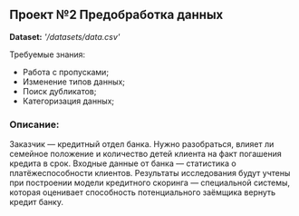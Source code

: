 ## Проект №2 Предобработка данных

**Dataset:** *'/datasets/data.csv'*

Требуемые знания:
* Работа с пропусками;
* Изменение типов данных;
* Поиск дубликатов;
* Категоризация данных;


### Описание:
Заказчик — кредитный отдел банка. Нужно разобраться, влияет ли семейное положение и количество детей клиента на факт погашения кредита в срок. Входные данные от банка — статистика о платёжеспособности клиентов.
Результаты исследования будут учтены при построении модели кредитного скоринга — специальной системы, которая оценивает способность потенциального заёмщика вернуть кредит банку.
